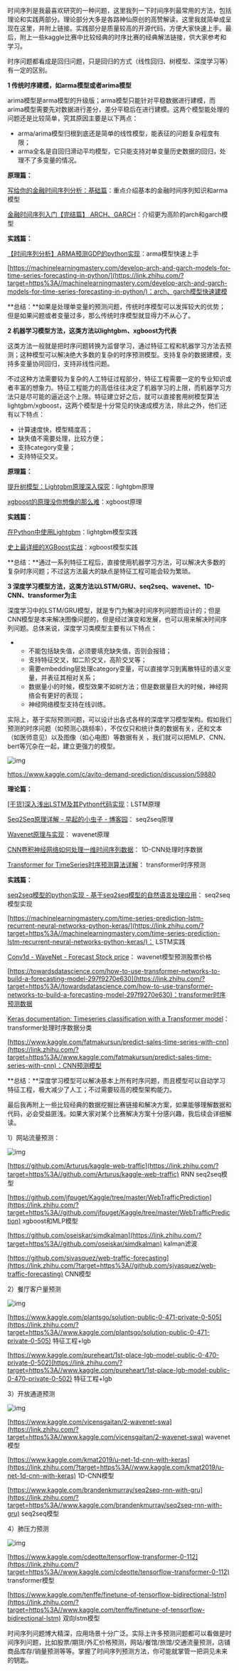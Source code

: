 时间序列是我最喜欢研究的一种问题，这里我列一下时间序列最常用的方法，包括理论和实践两部分。理论部分大多是各路神仙原创的高赞解读，这里我就简单成呈现在这里，并附上链接。实践部分是质量较高的开源代码，方便大家快速上手。最后，附上一些kaggle比赛中比较经典的时序比赛的经典解法链接，供大家参考和学习。

时序问题都看成是回归问题，只是回归的方式（线性回归、树模型、深度学习等）有一定的区别。

**1 传统时序建模，如arma模型或者arima模型**

arima模型是arma模型的升级版；arma模型只能针对平稳数据进行建模，而arima模型需要先对数据进行差分，差分平稳后在进行建模。这两个模型能处理的问题还是比较简单，究其原因主要是以下两点：

- arma/arima模型归根到底还是简单的线性模型，能表征的问题复杂程度有限；
- arma全名是自回归滑动平均模型，它只能支持对单变量历史数据的回归，处理不了多变量的情况。

**原理篇：**

[写给你的金融时间序列分析：基础篇](https://zhuanlan.zhihu.com/p/38320827)：重点介绍基本的金融时间序列知识和arma模型

[金融时间序列入门【完结篇】 ARCH、GARCH](https://zhuanlan.zhihu.com/p/21962996)：介绍更为高阶的arch和garch模型

**实践篇：**

[【时间序列分析】ARMA预测GDP的python实现](https://zhuanlan.zhihu.com/p/54799648)：arma模型快速上手

[https://machinelearningmastery.com/develop-arch-and-garch-models-for-time-series-forecasting-in-python/](https://link.zhihu.com/?target=https%3A//machinelearningmastery.com/develop-arch-and-garch-models-for-time-series-forecasting-in-python/)：arch、garch模型快速建模

**总结：**如果是处理单变量的预测问题，传统时序模型可以发挥较大的优势；但是如果问题或者变量过多，那么传统时序模型就显得力不从心了。



**2 机器学习模型方法，这类方法以lightgbm、xgboost为代表**

这类方法一般就是把时序问题转换为监督学习，通过特征工程和机器学习方法去预测；这种模型可以解决绝大多数的复杂的时序预测模型。支持复杂的数据建模，支持多变量协同回归，支持非线性问题。

不过这种方法需要较为复杂的人工特征过程部分，特征工程需要一定的专业知识或者丰富的想象力。特征工程能力的高低往往决定了机器学习的上限，而机器学习方法只是尽可能的逼近这个上限。特征建立好之后，就可以直接套用树模型算法lightgbm/xgboost，这两个模型是十分常见的快速成模方法，除此之外，他们还有以下特点：

- 计算速度快，模型精度高；
- 缺失值不需要处理，比较方便；
- 支持category变量；
- 支持特征交叉。

**原理篇：**

[提升树模型：Lightgbm原理深入探究](https://link.zhihu.com/?target=https%3A//blog.csdn.net/anshuai_aw1/article/details/83659932)：lightgbm原理

[xgboost的原理没你想像的那么难](https://link.zhihu.com/?target=https%3A//www.jianshu.com/p/7467e616f227)：xgboost原理

**实践篇：**

[在Python中使用Lightgbm](https://zhuanlan.zhihu.com/p/52583923)：lightgbm模型实践

[史上最详细的XGBoost实战](https://zhuanlan.zhihu.com/p/31182879)：xgboost模型实践

**总结：**通过一系列特征工程后，直接使用机器学习方法，可以解决大多数的复杂时序问题；不过这方法最大的缺点是特征工程可能会较为繁琐。

**3 深度学习模型方法，这类方法以LSTM/GRU、seq2seq、wavenet、1D-CNN、transformer为主**

深度学习中的LSTM/GRU模型，就是专门为解决时间序列问题而设计的；但是CNN模型是本来解决图像问题的，但是经过演变和发展，也可以用来解决时间序列问题。总体来说，深度学习类模型主要有以下特点：

- - 不能包括缺失值，必须要填充缺失值，否则会报错；
  - 支持特征交叉，如二阶交叉，高阶交叉等；
  - 需要embedding层处理category变量，可以直接学习到离散特征的语义变量，并表征其相对关系；
  - 数据量小的时候，模型效果不如树方法；但是数据量巨大的时候，神经网络会有更好的表现；
  - 神经网络模型支持在线训练。

实际上，基于实际预测问题，可以设计出各式各样的深度学习模型架构。假如我们预测的时序问题（如预测心跳频率），不仅仅只和统计类的数据有关，还和文本（如医师意见）以及图像（如心电图）等数据有关 ，我们就可以把MLP、CNN、bert等冗杂在一起，建立更强力的模型。

![img](media/time_series/v2-ba1a4f3f1c6894bdf4035d29faed6e1f_1440w.jpg)

https://www.kaggle.com/c/avito-demand-prediction/discussion/59880

**理论篇：**

[[干货]深入浅出LSTM及其Python代码实现](https://zhuanlan.zhihu.com/p/104475016)：LSTM原理

[Seq2Seq原理详解 - 早起的小虫子 - 博客园](https://link.zhihu.com/?target=https%3A//www.cnblogs.com/liuxiaochong/p/14399416.html)： seq2seq原理

[Wavenet原理与实现](https://zhuanlan.zhihu.com/p/28849767)： wavenet原理

[CNN卷积神经网络如何处理一维时间序列数据](https://link.zhihu.com/?target=https%3A//www.ai8py.com/cnn-in-keras-for-time-sequences.html)： 1D-CNN处理时序数据

[Transformer for TimeSeries时序预测算法详解](https://zhuanlan.zhihu.com/p/391337035)： transformer时序预测

**实践篇：**

[seq2seq模型的python实现 - 基于seq2seq模型的自然语言处理应用](https://link.zhihu.com/?target=https%3A//dataxujing.github.io/seq2seqlearn/chapter3/)： seq2seq模型实现

[https://machinelearningmastery.com/time-series-prediction-lstm-recurrent-neural-networks-python-keras/](https://link.zhihu.com/?target=https%3A//machinelearningmastery.com/time-series-prediction-lstm-recurrent-neural-networks-python-keras/)： LSTM实践

[Conv1d - WaveNet - Forecast Stock price](https://link.zhihu.com/?target=https%3A//www.kaggle.com/bhavinmoriya/conv1d-wavenet-forecast-stock-price)： wavenet模型预测股票价格

[https://towardsdatascience.com/how-to-use-transformer-networks-to-build-a-forecasting-model-297f9270e630](https://link.zhihu.com/?target=https%3A//towardsdatascience.com/how-to-use-transformer-networks-to-build-a-forecasting-model-297f9270e630)：transformer时序预测数据

[Keras documentation: Timeseries classification with a Transformer model](https://link.zhihu.com/?target=https%3A//keras.io/examples/timeseries/timeseries_transformer_classification/)： transformer处理时序数据分类

[https://www.kaggle.com/fatmakursun/predict-sales-time-series-with-cnn](https://link.zhihu.com/?target=https%3A//www.kaggle.com/fatmakursun/predict-sales-time-series-with-cnn)：CNN预测模型

**总结：**深度学习模型可以解决基本上所有时序问题，而且模型可以自动学习特征工程，极大减少了人工；不过需要较高的模型架构能力。



最后我再附上一些比较经典的数据挖掘比赛链接和解决方案，如果能够理解数据和代码，必会受益匪浅。如果大家对某个比赛解决方案十分感兴趣，我后续会详细解读。

1）网站流量预测：

![img](media/time_series/v2-d2064f04e90a37ff3c38786b22855d55_1440w.jpg)

[https://github.com/Arturus/kaggle-web-traffic](https://link.zhihu.com/?target=https%3A//github.com/Arturus/kaggle-web-traffic) RNN seq2seq模型

[https://github.com/jfpuget/Kaggle/tree/master/WebTrafficPrediction](https://link.zhihu.com/?target=https%3A//github.com/jfpuget/Kaggle/tree/master/WebTrafficPrediction) xgboost和MLP模型

[https://github.com/oseiskar/simdkalman](https://link.zhihu.com/?target=https%3A//github.com/oseiskar/simdkalman) kalman滤波

[https://github.com/sjvasquez/web-traffic-forecasting](https://link.zhihu.com/?target=https%3A//github.com/sjvasquez/web-traffic-forecasting) CNN模型

2）餐厅客户量预测

![img](media/time_series/v2-20a624906c2a8018d13e922c0fa07385_1440w.jpg)

[https://www.kaggle.com/plantsgo/solution-public-0-471-private-0-505](https://link.zhihu.com/?target=https%3A//www.kaggle.com/plantsgo/solution-public-0-471-private-0-505) 特征工程+lgb

[https://www.kaggle.com/pureheart/1st-place-lgb-model-public-0-470-private-0-502](https://link.zhihu.com/?target=https%3A//www.kaggle.com/pureheart/1st-place-lgb-model-public-0-470-private-0-502) 特征工程+lgb

3）开放通道预测

![img](media/time_series/v2-f6e888fc0fcd0d3f78dd06b4ca665020_1440w.jpg)

[https://www.kaggle.com/vicensgaitan/2-wavenet-swa](https://link.zhihu.com/?target=https%3A//www.kaggle.com/vicensgaitan/2-wavenet-swa) wavenet模型

[https://www.kaggle.com/kmat2019/u-net-1d-cnn-with-keras](https://link.zhihu.com/?target=https%3A//www.kaggle.com/kmat2019/u-net-1d-cnn-with-keras) 1D-CNN模型

[https://www.kaggle.com/brandenkmurray/seq2seq-rnn-with-gru](https://link.zhihu.com/?target=https%3A//www.kaggle.com/brandenkmurray/seq2seq-rnn-with-gru) seq2seq模型

4）肺压力预测

![img](media/time_series/v2-fd849ef5b033b1e994902217c7f4c73c_1440w.jpg)

[https://www.kaggle.com/cdeotte/tensorflow-transformer-0-112](https://link.zhihu.com/?target=https%3A//www.kaggle.com/cdeotte/tensorflow-transformer-0-112) transformer模型

[https://www.kaggle.com/tenffe/finetune-of-tensorflow-bidirectional-lstm](https://link.zhihu.com/?target=https%3A//www.kaggle.com/tenffe/finetune-of-tensorflow-bidirectional-lstm) 双向lstm模型



时间序列问题博大精深，应用场景十分广泛。实际上许多预测问题都可以看做是时间序列问题，比如股票/期货/外汇价格预测，网站/餐馆/旅馆/交通流量预测，店铺商品库存/销量预测等等。掌握了时间序列预测方法，你可能就掌管一把洞见未来的钥匙。